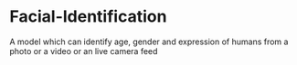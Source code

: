 # Facial-Identification
A model which can identify age, gender and expression of humans from a photo or a video or an live camera feed
